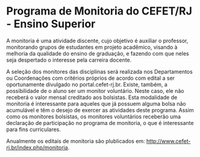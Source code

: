 # Programa de Monitoria do CEFET/RJ - Ensino Superior
 
A monitoria é uma atividade discente, cujo objetivo é auxiliar o professor, monitorando grupos de estudantes em projeto acadêmico, visando à melhoria da qualidade do ensino de graduação, e fazendo com que neles seja despertado o interesse pela carreira docente.

A seleção dos monitores das disciplinas será realizada nos Departamentos ou Coordenações com critérios próprios de acordo com edital a ser oportunamente divulgado no portal.cefet-rj.br.
Existe, também, a possibilidade de o aluno ser um monitor voluntário. Neste caso, ele não receberá o valor mensal creditado aos bolsistas. Esta modalidade de monitoria é interessante para aqueles que já possuem alguma bolsa não acumulável e têm o desejo de exercer as atividades deste programa. Assim como os monitores bolsistas, os monitores voluntários receberão uma declaração de participação no programa de monitoria, o que é interessante para fins curriculares.

Anualmente os editais de monitoria são plublicados em: http://www.cefet-rj.br/index.php/monitoria.
